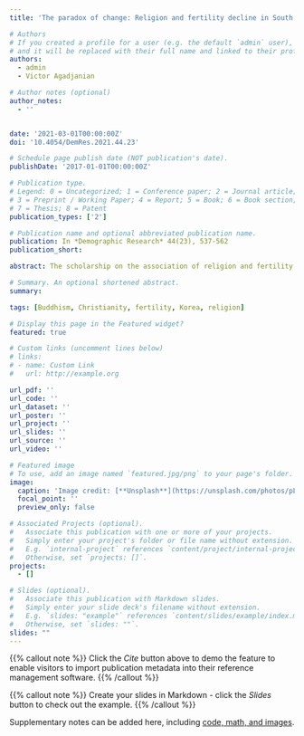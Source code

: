 ```yaml
---
title: 'The paradox of change: Religion and fertility decline in South Korea'

# Authors
# If you created a profile for a user (e.g. the default `admin` user), write the username (folder name) here
# and it will be replaced with their full name and linked to their profile.
authors:
  - admin
  - Victor Agadjanian

# Author notes (optional)
author_notes:
  - ''


date: '2021-03-01T00:00:00Z'
doi: '10.4054/DemRes.2021.44.23'

# Schedule page publish date (NOT publication's date).
publishDate: '2017-01-01T00:00:00Z'

# Publication type.
# Legend: 0 = Uncategorized; 1 = Conference paper; 2 = Journal article;
# 3 = Preprint / Working Paper; 4 = Report; 5 = Book; 6 = Book section;
# 7 = Thesis; 8 = Patent
publication_types: ['2']

# Publication name and optional abbreviated publication name.
publication: In *Demographic Research* 44(23), 537-562
publication_short: 

abstract: The scholarship on the association of religion and fertility has paid relatively little attention to East Asia, a region that has experienced rapid fertility declines. South Korea is an important setting to study this association as its fertility decreased dramatically and its population includes sizable shares of Buddhists, Catholics, and Protestants, as well as a large nonreligious segment. We analyze patterns of religious differentials in fertility and their changes between the era of near-replacement fertility and that of lowest-low fertility by relating these changing patterns to massive and rapid socioeconomic and cultural shifts in South Korean society. Using the pooled data from the 1985, 2005, and 2015 census samples, which cover the period of falling fertility first to near replacement and then to far below replacement levels, we fit zero-inflated Poisson models to test for differences in the number of children ever born between women with a religious affiliation and those without one as well as across religious affiliations. The findings shed light on the dynamic nature of the association between religious affiliation and reproduction in contexts of rapid and radical societal transformation by illustrating how evolving cultural meanings of religion may impact fertility outcomes. The Korean experience advances our understanding of the dynamic relationship between religion and fertility in the transition from high to low birth rates.

# Summary. An optional shortened abstract.
summary: 

tags: [Buddhism, Christianity, fertility, Korea, religion]

# Display this page in the Featured widget?
featured: true

# Custom links (uncomment lines below)
# links:
# - name: Custom Link
#   url: http://example.org

url_pdf: ''
url_code: ''
url_dataset: ''
url_poster: ''
url_project: ''
url_slides: ''
url_source: ''
url_video: ''

# Featured image
# To use, add an image named `featured.jpg/png` to your page's folder.
image:
  caption: 'Image credit: [**Unsplash**](https://unsplash.com/photos/pLCdAaMFLTE)'
  focal_point: ''
  preview_only: false

# Associated Projects (optional).
#   Associate this publication with one or more of your projects.
#   Simply enter your project's folder or file name without extension.
#   E.g. `internal-project` references `content/project/internal-project/index.md`.
#   Otherwise, set `projects: []`.
projects:
  - []

# Slides (optional).
#   Associate this publication with Markdown slides.
#   Simply enter your slide deck's filename without extension.
#   E.g. `slides: "example"` references `content/slides/example/index.md`.
#   Otherwise, set `slides: ""`.
slides: ""
---
```


{{% callout note %}}
Click the _Cite_ button above to demo the feature to enable visitors to import publication metadata into their reference management software.
{{% /callout %}}

{{% callout note %}}
Create your slides in Markdown - click the _Slides_ button to check out the example.
{{% /callout %}}

Supplementary notes can be added here, including [code, math, and images](https://wowchemy.com/docs/writing-markdown-latex/).
